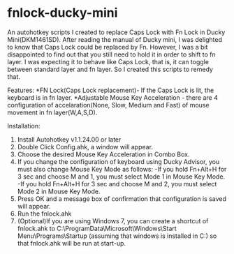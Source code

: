 # fnlock-ducky-mini
An autohotkey scripts I created to replace Caps Lock with Fn Lock in Ducky Mini(DKM1461SD). After reading the manual of Ducky mini, I was delighted to know that Caps Lock could be replaced by Fn. However, I was a bit disappointed to find out that you still need to hold it in order to shift to fn layer. I was expecting it to behave like Caps Lock, that is, it can toggle between standard layer and fn layer. So I created this scripts to remedy that.

Features:
*FN Lock(Caps Lock replacement)- If the Caps Lock is lit, the keyboard is in fn layer.
*Adjustable Mouse Key Acceleration - there are 4 configuration of accelaration(None, Slow, Medium and Fast) of mouse movement in fn layer(W,A,S,D).

Installation:

1. Install Autohotkey v1.1.24.00 or later
2. Double Click Config.ahk, a window will appear. 
3. Choose the desired Mouse Key Acceleration in Combo Box. 
4. If you change the configuration of keyboard using Ducky Advisor, you must also change Mouse Key Mode as follows:
	-If you hold Fn+Alt+H for 3 sec and choose M and 1, you must select Mode 1 in Mouse Key Mode.
	-If you hold Fn+Alt+H for 3 sec and choose M and 2, you must select Mode 2 in Mouse Key Mode.
5. Press OK and a message box of confirmation that configuration is saved will appear.
6. Run the fnlock.ahk
7. (Optional)If you are using Windows 7, you can create a shortcut of fnlock.ahk to C:\ProgramData\Microsoft\Windows\Start Menu\Programs\Startup (assuming that windows is installed in C:) so that fnlock.ahk will be run at start-up.
